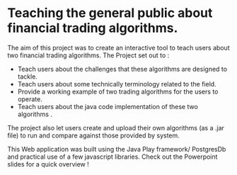 # Teaching the general public about financial trading algorithms.

The aim of this project was to create an interactive tool to teach users about two financial trading algorithms. The Project set out to :

- Teach users about the challenges that these algorithms are designed to tackle.
- Teach users about some technically terminology related to the field.
- Provide a working example of two trading algorithms for the users to operate.
- Teach users about the java code implementation of these two algorithms .

The project also let users create and upload their own algorithms (as a .jar file) to run and compare against those provided by system.

This Web application was built using the Java Play framework/ PostgresDb and practical use of a few javascript libraries. Check out the Powerpoint slides for a quick overview !
